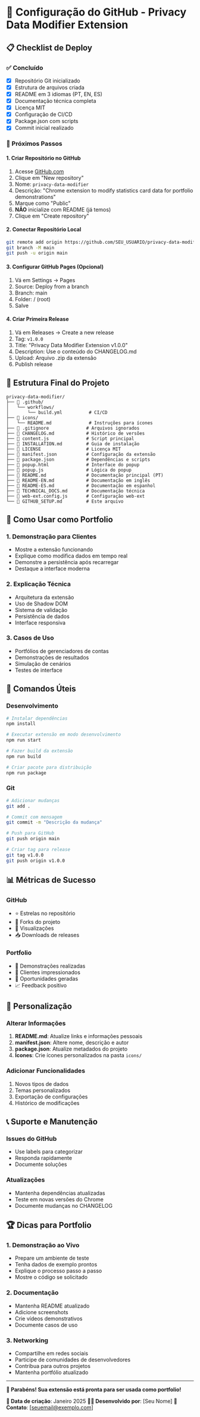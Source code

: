 # 🚀 Configuração do GitHub - Privacy Data Modifier Extension

## 📋 Checklist de Deploy

### ✅ Concluído
- [x] Repositório Git inicializado
- [x] Estrutura de arquivos criada
- [x] README em 3 idiomas (PT, EN, ES)
- [x] Documentação técnica completa
- [x] Licença MIT
- [x] Configuração de CI/CD
- [x] Package.json com scripts
- [x] Commit inicial realizado

### 🔄 Próximos Passos

#### 1. Criar Repositório no GitHub
1. Acesse [GitHub.com](https://github.com)
2. Clique em "New repository"
3. Nome: `privacy-data-modifier`
4. Descrição: "Chrome extension to modify statistics card data for portfolio demonstrations"
5. Marque como "Public"
6. **NÃO** inicialize com README (já temos)
7. Clique em "Create repository"

#### 2. Conectar Repositório Local
```bash
git remote add origin https://github.com/SEU_USUARIO/privacy-data-modifier.git
git branch -M main
git push -u origin main
```

#### 3. Configurar GitHub Pages (Opcional)
1. Vá em Settings → Pages
2. Source: Deploy from a branch
3. Branch: main
4. Folder: / (root)
5. Salve

#### 4. Criar Primeira Release
1. Vá em Releases → Create a new release
2. Tag: `v1.0.0`
3. Title: "Privacy Data Modifier Extension v1.0.0"
4. Description: Use o conteúdo do CHANGELOG.md
5. Upload: Arquivo .zip da extensão
6. Publish release

## 📁 Estrutura Final do Projeto

```
privacy-data-modifier/
├── 📁 .github/
│   └── workflows/
│       └── build.yml          # CI/CD
├── 📁 icons/
│   └── README.md              # Instruções para ícones
├── 📄 .gitignore              # Arquivos ignorados
├── 📄 CHANGELOG.md            # Histórico de versões
├── 📄 content.js              # Script principal
├── 📄 INSTALLATION.md         # Guia de instalação
├── 📄 LICENSE                 # Licença MIT
├── 📄 manifest.json           # Configuração da extensão
├── 📄 package.json            # Dependências e scripts
├── 📄 popup.html              # Interface do popup
├── 📄 popup.js                # Lógica do popup
├── 📄 README.md               # Documentação principal (PT)
├── 📄 README-EN.md            # Documentação em inglês
├── 📄 README-ES.md            # Documentação em espanhol
├── 📄 TECHNICAL_DOCS.md       # Documentação técnica
├── 📄 web-ext.config.js       # Configuração web-ext
└── 📄 GITHUB_SETUP.md         # Este arquivo
```

## 🎯 Como Usar como Portfolio

### 1. Demonstração para Clientes
- Mostre a extensão funcionando
- Explique como modifica dados em tempo real
- Demonstre a persistência após recarregar
- Destaque a interface moderna

### 2. Explicação Técnica
- Arquitetura da extensão
- Uso de Shadow DOM
- Sistema de validação
- Persistência de dados
- Interface responsiva

### 3. Casos de Uso
- Portfólios de gerenciadores de contas
- Demonstrações de resultados
- Simulação de cenários
- Testes de interface

## 🔧 Comandos Úteis

### Desenvolvimento
```bash
# Instalar dependências
npm install

# Executar extensão em modo desenvolvimento
npm run start

# Fazer build da extensão
npm run build

# Criar pacote para distribuição
npm run package
```

### Git
```bash
# Adicionar mudanças
git add .

# Commit com mensagem
git commit -m "Descrição da mudança"

# Push para GitHub
git push origin main

# Criar tag para release
git tag v1.0.0
git push origin v1.0.0
```

## 📊 Métricas de Sucesso

### GitHub
- ⭐ Estrelas no repositório
- 🍴 Forks do projeto
- 👀 Visualizações
- 📥 Downloads de releases

### Portfolio
- 🎯 Demonstrações realizadas
- 💼 Clientes impressionados
- 🚀 Oportunidades geradas
- 📈 Feedback positivo

## 🎨 Personalização

### Alterar Informações
1. **README.md**: Atualize links e informações pessoais
2. **manifest.json**: Altere nome, descrição e autor
3. **package.json**: Atualize metadados do projeto
4. **Ícones**: Crie ícones personalizados na pasta `icons/`

### Adicionar Funcionalidades
1. Novos tipos de dados
2. Temas personalizados
3. Exportação de configurações
4. Histórico de modificações

## 📞 Suporte e Manutenção

### Issues do GitHub
- Use labels para categorizar
- Responda rapidamente
- Documente soluções

### Atualizações
- Mantenha dependências atualizadas
- Teste em novas versões do Chrome
- Documente mudanças no CHANGELOG

## 🏆 Dicas para Portfolio

### 1. Demonstração ao Vivo
- Prepare um ambiente de teste
- Tenha dados de exemplo prontos
- Explique o processo passo a passo
- Mostre o código se solicitado

### 2. Documentação
- Mantenha README atualizado
- Adicione screenshots
- Crie vídeos demonstrativos
- Documente casos de uso

### 3. Networking
- Compartilhe em redes sociais
- Participe de comunidades de desenvolvedores
- Contribua para outros projetos
- Mantenha portfólio atualizado

---

**🎉 Parabéns! Sua extensão está pronta para ser usada como portfolio!**

**📅 Data de criação**: Janeiro 2025
**👨‍💻 Desenvolvido por**: [Seu Nome]
**📧 Contato**: [seuemail@exemplo.com]
